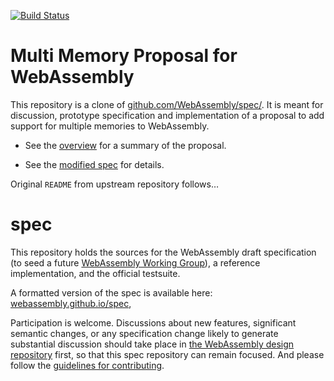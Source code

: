 [![Build Status](https://travis-ci.org/WebAssembly/multi-memory.svg?branch=master)](https://travis-ci.org/WebAssembly/multi-memory)

# Multi Memory Proposal for WebAssembly

This repository is a clone of [github.com/WebAssembly/spec/](https://github.com/WebAssembly/spec/).
It is meant for discussion, prototype specification and implementation of a proposal to add support for multiple memories to WebAssembly.

* See the [overview](proposals/multi-memory/Overview.md) for a summary of the proposal.

* See the [modified spec](https://webassembly.github.io/multi-memory/) for details.

Original `README` from upstream repository follows…

# spec

This repository holds the sources for the WebAssembly draft specification
(to seed a future
[WebAssembly Working Group](https://lists.w3.org/Archives/Public/public-new-work/2017Jun/0005.html)),
a reference implementation, and the official testsuite.

A formatted version of the spec is available here:
[webassembly.github.io/spec](https://webassembly.github.io/spec/),

Participation is welcome. Discussions about new features, significant semantic
changes, or any specification change likely to generate substantial discussion
should take place in
[the WebAssembly design repository](https://github.com/WebAssembly/design)
first, so that this spec repository can remain focused. And please follow the
[guidelines for contributing](Contributing.md).
